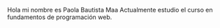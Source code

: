 Hola mi nombre es Paola Bautista Maa Actualmente estudio el curso en fundamentos de programación web.
